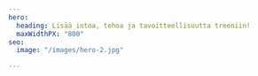 ```yaml
---
hero:
  heading: Lisää intoa, tehoa ja tavoitteellisuutta treeniin!
  maxWidthPX: "800"
seo:
  image: "/images/hero-2.jpg"

---
```

